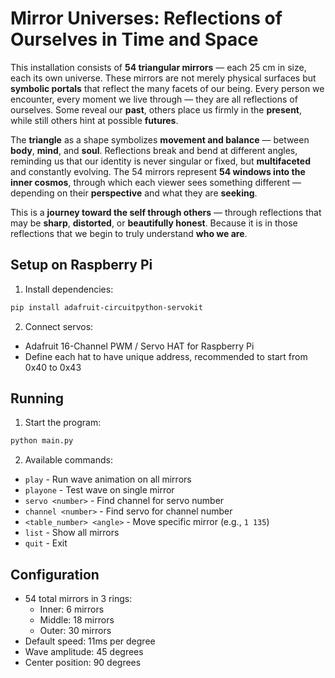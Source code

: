 # Mirror Universes: Reflections of Ourselves in Time and Space

This installation consists of **54 triangular mirrors** — each 25 cm in size, each its own universe. These mirrors are not merely physical surfaces but **symbolic portals** that reflect the many facets of our being. Every person we encounter, every moment we live through — they are all reflections of ourselves. Some reveal our **past**, others place us firmly in the **present**, while still others hint at possible **futures**.

The **triangle** as a shape symbolizes **movement and balance** — between **body**, **mind**, and **soul**. Reflections break and bend at different angles, reminding us that our identity is never singular or fixed, but **multifaceted** and constantly evolving. The 54 mirrors represent **54 windows into the inner cosmos**, through which each viewer sees something different — depending on their **perspective** and what they are **seeking**.

This is a **journey toward the self through others** — through reflections that may be **sharp**, **distorted**, or **beautifully honest**. Because it is in those reflections that we begin to truly understand **who we are**.


## Setup on Raspberry Pi

1. Install dependencies:
```bash
pip install adafruit-circuitpython-servokit
```

2. Connect servos:
- Adafruit 16-Channel PWM / Servo HAT for Raspberry Pi
- Define each hat to have unique address, recommended to start from 0x40 to 0x43

## Running

1. Start the program:
```bash
python main.py
```

2. Available commands:
- `play` - Run wave animation on all mirrors
- `playone` - Test wave on single mirror
- `servo <number>` - Find channel for servo number
- `channel <number>` - Find servo for channel number
- `<table_number> <angle>` - Move specific mirror (e.g., `1 135`)
- `list` - Show all mirrors
- `quit` - Exit

## Configuration
- 54 total mirrors in 3 rings:
  - Inner: 6 mirrors
  - Middle: 18 mirrors
  - Outer: 30 mirrors
- Default speed: 11ms per degree
- Wave amplitude: 45 degrees
- Center position: 90 degrees
